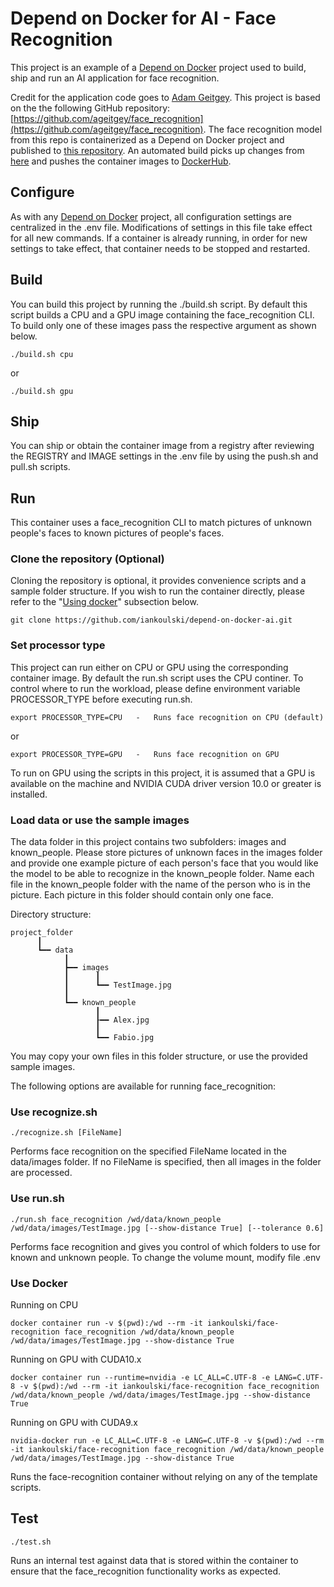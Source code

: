 # Depend on Docker for AI - Face Recognition

This project is an example of a [Depend on Docker](https://github.com/bhgedigital/depend-on-docker) project used to build, ship and run an AI application for face recognition.

Credit for the application code goes to [Adam Geitgey](https://github.com/ageitgey). This project is based on the the following GitHub repository: [https://github.com/ageitgey/face_recognition](https://github.com/ageitgey/face_recognition). The face recognition model from this repo is containerized as a Depend on Docker project and published to [this repository](https://github.com/iankoulski/depend-on-docker-ai). An automated build picks up changes from [here](https://github.com/iankoulski/depend-on-docker-ai) and pushes the container images to [DockerHub](https://hub.docker.com/r/iankoulski/face-recognition).

## Configure

As with any [Depend on Docker](https://github.com/bhgedigital/depend-on-docker) project, all configuration settings are centralized in the .env file. Modifications of settings in this file take effect for all new commands. If a container is already running, in order for new settings to take effect, that container needs to be stopped and restarted. 

## Build

You can build this project by running the ./build.sh script. By default this script builds a CPU and a GPU image containing the face_recognition CLI. To build only one of these images pass the respective argument as shown below.

    ./build.sh cpu

or 

    ./build.sh gpu

## Ship

You can ship or obtain the container image from a registry after reviewing the REGISTRY and IMAGE settings in the .env file by using the push.sh and pull.sh scripts.

## Run

This container uses a face_recognition CLI to match pictures of unknown people's faces to known pictures of people's faces. 

### Clone the repository (Optional)

Cloning the repository is optional, it provides convenience scripts and a sample folder structure. If you wish to run the container directly, please refer to the "[Using docker](#UsingDocker)" subsection below.

    git clone https://github.com/iankoulski/depend-on-docker-ai.git

### Set processor type

This project can run either on CPU or GPU using the corresponding container image. By default the run.sh script uses the CPU continer. To control where to run the workload, please define environment variable PROCESSOR_TYPE before executing run.sh.

    export PROCESSOR_TYPE=CPU   -   Runs face recognition on CPU (default)

or

    export PROCESSOR_TYPE=GPU   -   Runs face recognition on GPU

To run on GPU using the scripts in this project, it is assumed that a GPU is available on the machine and NVIDIA CUDA driver version 10.0 or greater is installed.

### Load data or use the sample images

The data folder in this project contains two subfolders: images and known_people. Please store pictures of unknown faces in the images folder and provide one example picture of each person's face that you would like the model to be able to recognize in the known_people folder. Name each file in the known_people folder with the name of the person who is in the picture. Each picture in this folder should contain only one face.

Directory structure:

    project_folder
          ┃
          ┗━━ data
                ┃
                ┣━━ images
                ┃      ┃
                ┃      ┗━━ TestImage.jpg
                ┃
                ┗━━ known_people
                       ┃
                       ┠━━ Alex.jpg
                       ┃
                       ┗━━ Fabio.jpg


You may copy your own files in this folder structure, or use the provided sample images.

The following options are available for running face_recognition:

### Use recognize.sh


    ./recognize.sh [FileName]


Performs face recognition on the specified FileName located in the data/images folder. If no FileName is specified, then all images in the folder are processed.

### Use run.sh 

    ./run.sh face_recognition /wd/data/known_people /wd/data/images/TestImage.jpg [--show-distance True] [--tolerance 0.6]

Performs face recognition and gives you control of which folders to use for known and unknown people. To change the volume mount, modify file .env

### <a name="UsingDocker"></a>Use Docker

Running on CPU

    docker container run -v $(pwd):/wd --rm -it iankoulski/face-recognition face_recognition /wd/data/known_people /wd/data/images/TestImage.jpg --show-distance True

Running on GPU with CUDA10.x

    docker container run --runtime=nvidia -e LC_ALL=C.UTF-8 -e LANG=C.UTF-8 -v $(pwd):/wd --rm -it iankoulski/face-recognition face_recognition /wd/data/known_people /wd/data/images/TestImage.jpg --show-distance True

Running on GPU with CUDA9.x

    nvidia-docker run -e LC_ALL=C.UTF-8 -e LANG=C.UTF-8 -v $(pwd):/wd --rm -it iankoulski/face-recognition face_recognition /wd/data/known_people /wd/data/images/TestImage.jpg --show-distance True

Runs the face-recognition container without relying on any of the template scripts.

## Test

    ./test.sh

Runs an internal test against data that is stored within the container to ensure that the face_recognition functionality works as expected.

